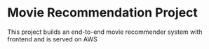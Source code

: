 # Movie Recommendation Project
This project builds an end-to-end movie recommender system with frontend and is served on AWS